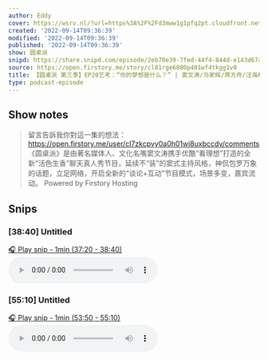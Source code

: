 ```yaml
---
author: Eddy
cover: https://wsrv.nl/?url=https%3A%2F%2Fd3mww1g1pfq2pt.cloudfront.net%2FAvatar%2Fcl7zkcpvy0a0h01wi8uxbccdv%2F1666234585141.jpg&w=200&h=200
created: '2022-09-14T09:36:39'
modified: '2022-09-14T09:36:39'
published: '2022-09-14T09:36:39'
show: 圆桌派
snipd: https://share.snipd.com/episode/2eb70e39-7fed-44f4-844d-e143d67a718c
source: https://open.firstory.me/story/cl81rge6800p401wf4tkgg1v0
title: 【圆桌派 第三季】EP20艺考：“你的梦想是什么？” | 窦文涛/马家辉/蒋方舟/汪海林 | 优酷纪实 YOUKU DOCUMENTARY
type: podcast-episode
---
```



## Show notes
> 留言告訴我你對這一集的想法：  https://open.firstory.me/user/cl7zkcpvy0a0h01wi8uxbccdv/comments   《圆桌派》是由著名媒体人、文化名嘴窦文涛携手优酷“看理想”打造的全新“活色生香”聊天真人秀节目，延续不“装”的窦式主持风格，神侃包罗万象的话题，立足网络，开启全新的“谈论+互动”节目模式，场景多变，嘉宾流动。
> Powered by  Firstory Hosting

## Snips
### [38:40] Untitled
[🎧 Play snip - 1min️ (37:20 - 38:40)](https://share.snipd.com/snip/3ad98cc0-5d3b-44b1-8b12-b076cb000c21)
<audio controls> <source src="https://backend.endpoints.firstory-709db.cloud.goog/play.mp3?url=https%3A%2F%2Fd3mww1g1pfq2pt.cloudfront.net%2FRecord%2Fcl7zkcpvy0a0h01wi8uxbccdv%2Fcl81rge6800p501wf6ggj3u8n.mp3%3Fv%3D1663168443578#t=37:20,38:40"> </audio>
### [55:10] Untitled
[🎧 Play snip - 1min️ (53:50 - 55:10)](https://share.snipd.com/snip/2b1fce9c-5bf3-43e1-aab0-d6e8ef815461)
<audio controls> <source src="https://backend.endpoints.firstory-709db.cloud.goog/play.mp3?url=https%3A%2F%2Fd3mww1g1pfq2pt.cloudfront.net%2FRecord%2Fcl7zkcpvy0a0h01wi8uxbccdv%2Fcl81rge6800p501wf6ggj3u8n.mp3%3Fv%3D1663168443578#t=53:50,55:10"> </audio>
